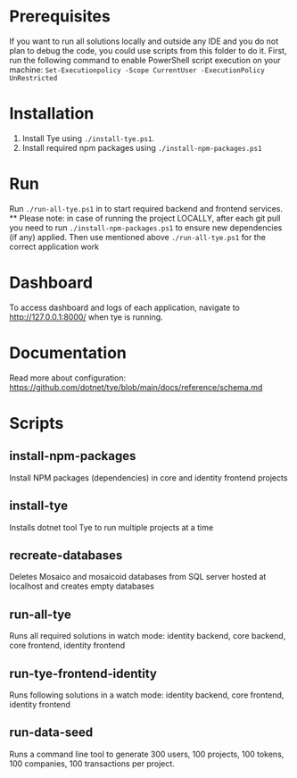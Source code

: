 # Prerequisites
If you want to run all solutions locally and outside any IDE and you do not plan to debug the code, you could use scripts from this folder to do it.
First, run the following command to enable PowerShell script execution on your machine:
`Set-Executionpolicy -Scope CurrentUser -ExecutionPolicy UnRestricted`

# Installation
1) Install Tye using `./install-tye.ps1`.
2) Install required npm packages using `./install-npm-packages.ps1`

# Run
Run `./run-all-tye.ps1` in to start required backend and frontend services.
** Please note: in case of running the project LOCALLY, after each git pull you need to run `./install-npm-packages.ps1` to ensure new dependencies (if any) applied. Then use mentioned above `./run-all-tye.ps1` for the correct application work

# Dashboard
To access dashboard and logs of each application, navigate to http://127.0.0.1:8000/ when tye is running.

# Documentation

Read more about configuration: https://github.com/dotnet/tye/blob/main/docs/reference/schema.md 

# Scripts

## install-npm-packages
Install NPM packages (dependencies) in core and identity frontend projects

## install-tye
Installs dotnet tool Tye to run multiple projects at a time

## recreate-databases
Deletes Mosaico and mosaicoid databases from SQL server hosted at localhost and creates empty databases

## run-all-tye
Runs all required solutions in watch mode: identity backend, core backend, core frontend, identity frontend

## run-tye-frontend-identity
Runs following solutions in a watch mode: identity backend, core frontend, identity frontend

## run-data-seed
Runs a command line tool to generate 300 users, 100 projects, 100 tokens, 100 companies, 100 transactions per project.
